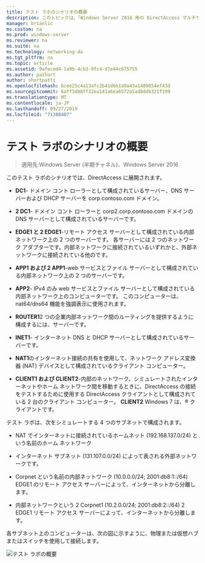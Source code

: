 ```yaml
---
title: テスト ラボのシナリオの概要
description: このトピックは、「Windows Server 2016 用の DirectAccess マルチサイト展開のテストラボガイド」の一部です。
manager: brianlic
ms.custom: na
ms.prod: windows-server
ms.reviewer: na
ms.suite: na
ms.technology: networking-da
ms.tgt_pltfrm: na
ms.topic: article
ms.assetid: 9afeced4-1a9b-4cb3-9fc4-d7e44c675755
ms.author: pashort
author: shortpatti
ms.openlocfilehash: bcee25c4a13afc2b41d6b1a9a43a1489054ef43d
ms.sourcegitcommit: 6aff3d88ff22ea141a6ea6572a5ad8dd6321f199
ms.translationtype: MT
ms.contentlocale: ja-JP
ms.lasthandoff: 09/27/2019
ms.locfileid: "71388407"
---
```

# <a name="overview-of-the-test-lab-scenario"></a>テスト ラボのシナリオの概要

>適用先:Windows Server (半期チャネル)、Windows Server 2016

このテスト ラボのシナリオでは、DirectAccess に展開されます。  
  
-   **DC1**- ドメイン コント ローラーとして構成されているサーバー、DNS サーバーおよび DHCP サーバーを corp.contoso.com ドメイン。  
  
-   **2 DC1**- ドメイン コント ローラーと corp2.corp.contoso.com ドメインの DNS サーバーとして構成されているサーバーです。  
  
-   **EDGE1 と 2 EDGE1**-リモート アクセス サーバーとして構成されている内部ネットワーク上の 2 つのサーバーです。 各サーバーには 2 つのネットワーク アダプターです。内部ネットワークに接続されているいずれかと、外部ネットワークに接続されている他のです。  
  
-   **APP1 および 2 APP1**-web サービスとファイル サーバーとして構成されている内部ネットワーク上の 2 つのサーバーです。  
  
-   **APP2**- IPv4 のみ web サービスとファイル サーバーとして構成されている内部ネットワーク上のコンピューターです。 このコンピューターは、nat64/dns64 機能を強調表示に使用されます。  
  
-   **ROUTER1**2 つの企業内部ネットワーク間のルーティングを提供するように構成するには、サーバーです。  
  
-   **INET1**- インターネット DNS と DHCP サーバーとして構成されているサーバーです。  
  
-   **NAT1**のインターネット接続の共有を使用して、ネットワーク アドレス変換器 (NAT) デバイスとして構成されているクライアント コンピューター。  
  
-   **CLIENT1 および CLIENT2**-内部のネットワーク、シミュレートされたインターネットやホーム ネットワーク間を移動するときに、DirectAccess の接続をテストするために使用する DirectAccess クライアントとして構成されている 2 台のクライアント コンピューター。 **CLIENT2** Windows 7 は、&reg;  クライアントです。  
  
テスト ラボは、次をシミュレートする 4 つのサブネットで構成されます。  
  
-   NAT でインターネットに接続されているホームネット (192.168.137.0/24) という名前のホーム ネットワーク  
  
-   インターネット サブネット (131.107.0.0/24) によって表される外部ネットワークです。  
  
-   Corpnet という名前の内部ネットワーク (10.0.0.0/24; 2001:db8:1::/64) EDGE1 のリモート アクセス サーバーによって、インターネットから分離します。  
  
-   内部ネットワークという 2 Corpnet1 (10.2.0.0/24; 2001:db8:2::/64) 2 EDGE1 リモート アクセス サーバーによって、インターネットから分離します。  
  
各サブネット上のコンピューターは、次の図に示すように、物理または仮想ハブまたはスイッチを使用して接続します。  
  
![テスト ラボの概要](../../../media/Overview-of-the-Test-Lab-Scenario_4/TLG_DA_Multisite.png)  
  


